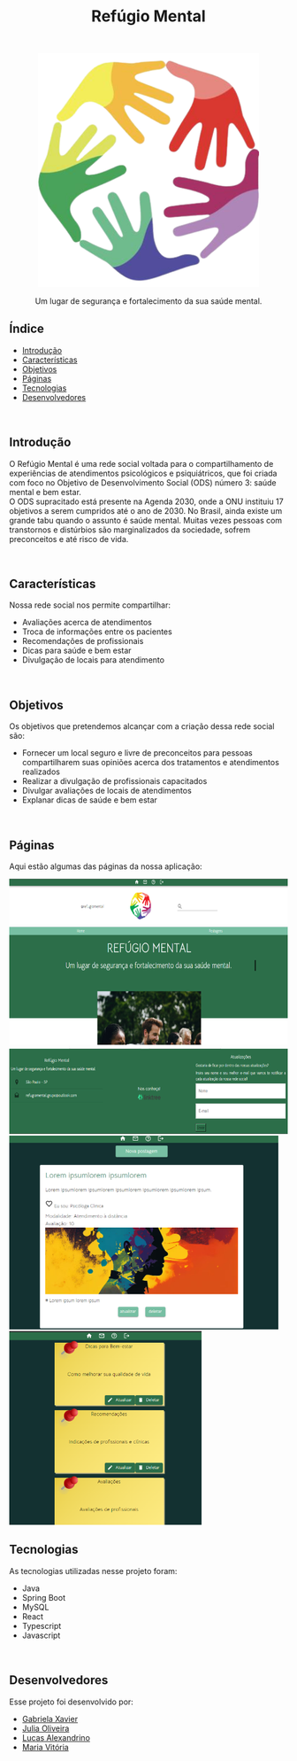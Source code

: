 <h1 align="center"> Refúgio Mental </h1> <br>
<p align="center">
  <a href="" alt="link do deploy">
    <img alt="Logo do Refúgio Mental" title="Refúgio-Mental" src="src\assets\img\logo.png" width="400">
  </a>
</p>

<p align="center">
 Um lugar de segurança e fortalecimento da sua saúde mental.
</p>

## Índice

- [Introdução](#introducao)
- [Características](#caracteristicas)
- [Objetivos](#objetivos)
- [Páginas](#paginas)
- [Tecnologias](#tecnologias)
- [Desenvolvedores](#desenvolvedores)

<br />

## Introdução

  O Refúgio Mental é uma rede social voltada para o compartilhamento de experiências de atendimentos psicológicos e psiquiátricos, que foi criada com foco no Objetivo de Desenvolvimento Social (ODS) número 3: saúde mental e bem estar.<br>
  O ODS supracitado está presente na Agenda 2030, onde a ONU instituiu 17 objetivos a serem cumpridos até o ano de 2030. No Brasil, ainda existe um grande tabu quando o assunto é saúde mental. Muitas vezes pessoas com transtornos e distúrbios são marginalizados da sociedade, sofrem preconceitos e até risco de vida. <br>

<br>

## Características

Nossa rede social nos permite compartilhar:

* Avaliações acerca de atendimentos
* Troca de informações entre os pacientes
* Recomendações de profissionais 
* Dicas para saúde e bem estar
* Divulgação de locais para atendimento

<br />


## Objetivos

Os objetivos que pretendemos alcançar com a criação dessa rede social são:
* Fornecer um local seguro e livre de preconceitos para pessoas compartilharem suas opiniões acerca dos tratamentos e atendimentos realizados
* Realizar a divulgação de profissionais capacitados
* Divulgar avaliações de locais de atendimentos
* Explanar dicas de saúde e bem estar




<br />

## Páginas

Aqui estão algumas das páginas da nossa aplicação:

<img src="src\assets\img\home.png" height="300">
<img src="src\assets\img\footer.png" height="158">
<img src="src\assets\img\post.png" height="350">
<img src="src\assets\img\temas.png" height="350">

## Tecnologias

As tecnologias utilizadas nesse projeto foram: 
* Java
* Spring Boot
* MySQL
* React
* Typescript
* Javascript
<br />

## Desenvolvedores

Esse projeto foi desenvolvido por: 
* [Gabriela Xavier](https://github.com/gabrielaxst)
* [Julia Oliveira](https://github.com/JuliaOliveira-Dev)
* [Lucas Alexandrino](https://github.com/lucas-alexandrino)
* [Maria Vitória](https://github.com/mavisly)
